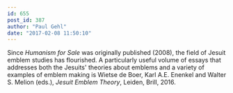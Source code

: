 ```yaml
---
id: 655
post_id: 387
author: "Paul Gehl"
date: "2017-02-08 11:50:10"
---
```

Since <em>Humanism for Sale</em> was originally published (2008), the field of Jesuit emblem studies has flourished. A particularly useful volume of essays that addresses both the Jesuits' theories about emblems and a variety of examples of emblem making is Wietse de Boer, Karl A.E. Enenkel and Walter S. Melion (eds.), <em>Jesuit Emblem Theory</em>, Leiden, Brill, 2016.
